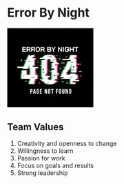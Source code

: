 # **Error By Night**

<img src="branding/team%20logo.png" width="200">

## Team Values
1) Creativity and openness to change
2) Willingness to learn
3) Passion for work
4) Focus on goals and results
5) Strong leadership